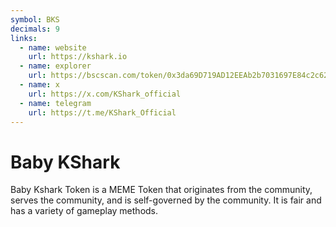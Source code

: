```yaml
---
symbol: BKS
decimals: 9
links:
  - name: website
    url: https://kshark.io
  - name: explorer
    url: https://bscscan.com/token/0x3da69D719AD12EEAb2b7031697E84c2c62299C13
  - name: x
    url: https://x.com/KShark_official
  - name: telegram
    url: https://t.me/KShark_Official
---
```


# Baby KShark

Baby Kshark Token is a MEME Token that originates from the community, serves the community, and is self-governed by the community. It is fair and has a variety of gameplay methods.
